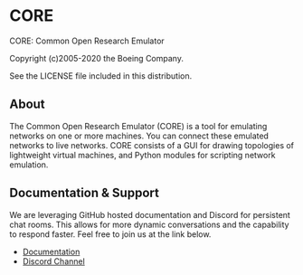 # CORE

CORE: Common Open Research Emulator

Copyright (c)2005-2020 the Boeing Company.

See the LICENSE file included in this distribution.

## About

The Common Open Research Emulator (CORE) is a tool for emulating
networks on one or more machines. You can connect these emulated
networks to live networks. CORE consists of a GUI for drawing
topologies of lightweight virtual machines, and Python modules for
scripting network emulation.

## Documentation & Support

We are leveraging GitHub hosted documentation and Discord for persistent
chat rooms. This allows for more dynamic conversations and the
capability to respond faster. Feel free to join us at the link below.

* [Documentation](https://coreemu.github.io/core/)
* [Discord Channel](https://discord.gg/AKd7kmP)
